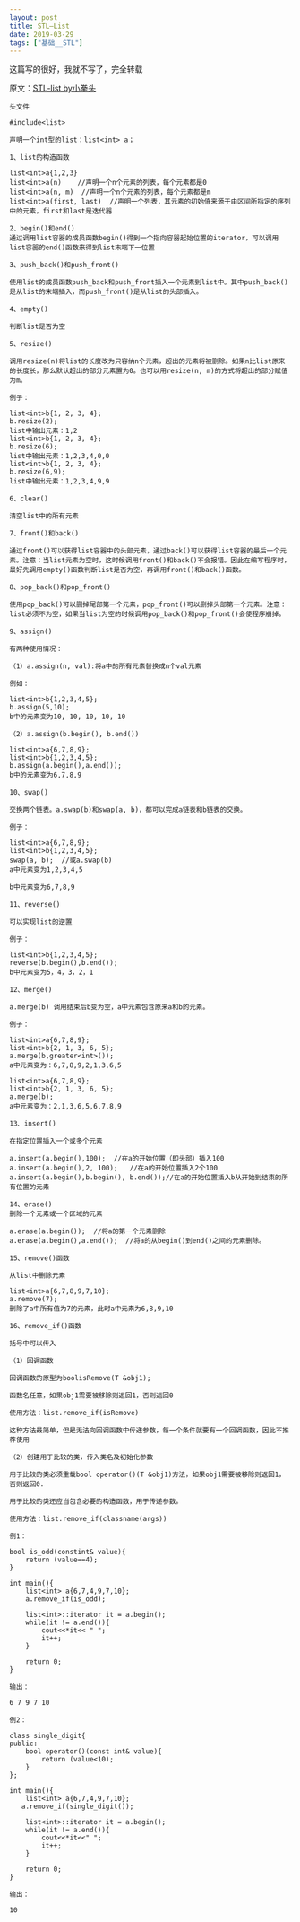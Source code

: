 ```yaml
---
layout: post
title: STL—List
date: 2019-03-29
tags: ["基础__STL"]
---
```


<!-- wp:paragraph -->

这篇写的很好，我就不写了，完全转载

<!-- /wp:paragraph -->

<!-- wp:paragraph -->

原文：[STL-list by小拳头](https://blog.csdn.net/xiaoquantouer/article/details/70339869)

<!-- /wp:paragraph -->

<!-- wp:code -->

    头文件

    #include<list>

    声明一个int型的list：list<int> a；

    1、list的构造函数

    list<int>a{1,2,3}
    list<int>a(n)    //声明一个n个元素的列表，每个元素都是0
    list<int>a(n, m)  //声明一个n个元素的列表，每个元素都是m
    list<int>a(first, last)  //声明一个列表，其元素的初始值来源于由区间所指定的序列中的元素，first和last是迭代器

    2、begin()和end()
    通过调用list容器的成员函数begin()得到一个指向容器起始位置的iterator，可以调用list容器的end()函数来得到list末端下一位置

    3、push_back()和push_front()

    使用list的成员函数push_back和push_front插入一个元素到list中。其中push_back()是从list的末端插入，而push_front()是从list的头部插入。

    4、empty()

    判断list是否为空

    5、resize()

    调用resize(n)将list的长度改为只容纳n个元素，超出的元素将被删除。如果n比list原来的长度长，那么默认超出的部分元素置为0。也可以用resize(n, m)的方式将超出的部分赋值为m。

    例子：

    list<int>b{1, 2, 3, 4};
    b.resize(2);
    list中输出元素：1,2
    list<int>b{1, 2, 3, 4};
    b.resize(6);
    list中输出元素：1,2,3,4,0,0
    list<int>b{1, 2, 3, 4};
    b.resize(6,9);
    list中输出元素：1,2,3,4,9,9

    6、clear()

    清空list中的所有元素

    7、front()和back()

    通过front()可以获得list容器中的头部元素，通过back()可以获得list容器的最后一个元素。注意：当list元素为空时，这时候调用front()和back()不会报错。因此在编写程序时，最好先调用empty()函数判断list是否为空，再调用front()和back()函数。

    8、pop_back()和pop_front()

    使用pop_back()可以删掉尾部第一个元素，pop_front()可以删掉头部第一个元素。注意：list必须不为空，如果当list为空的时候调用pop_back()和pop_front()会使程序崩掉。

    9、assign()

    有两种使用情况：

    （1）a.assign(n, val):将a中的所有元素替换成n个val元素

    例如：

    list<int>b{1,2,3,4,5};
    b.assign(5,10);
    b中的元素变为10, 10, 10, 10, 10

    （2）a.assign(b.begin(), b.end())

    list<int>a{6,7,8,9};
    list<int>b{1,2,3,4,5};
    b.assign(a.begin(),a.end());
    b中的元素变为6,7,8,9

    10、swap()

    交换两个链表。a.swap(b)和swap(a, b)，都可以完成a链表和b链表的交换。

    例子：

    list<int>a{6,7,8,9};
    list<int>b{1,2,3,4,5};
    swap(a, b);  //或a.swap(b)
    a中元素变为1,2,3,4,5

    b中元素变为6,7,8,9

    11、reverse()

    可以实现list的逆置

    例子：

    list<int>b{1,2,3,4,5};
    reverse(b.begin(),b.end());
    b中元素变为5，4，3，2，1

    12、merge()

    a.merge(b) 调用结束后b变为空，a中元素包含原来a和b的元素。

    例子：

    list<int>a{6,7,8,9};
    list<int>b{2, 1, 3, 6, 5};
    a.merge(b,greater<int>());
    a中元素变为：6,7,8,9,2,1,3,6,5

    list<int>a{6,7,8,9};
    list<int>b{2, 1, 3, 6, 5};
    a.merge(b);
    a中元素变为：2,1,3,6,5,6,7,8,9

    13、insert()

    在指定位置插入一个或多个元素

    a.insert(a.begin(),100);  //在a的开始位置（即头部）插入100
    a.insert(a.begin(),2, 100);   //在a的开始位置插入2个100
    a.insert(a.begin(),b.begin(), b.end());//在a的开始位置插入b从开始到结束的所有位置的元素

    14、erase()
    删除一个元素或一个区域的元素

    a.erase(a.begin());  //将a的第一个元素删除
    a.erase(a.begin(),a.end());  //将a的从begin()到end()之间的元素删除。

    15、remove()函数

    从list中删除元素

    list<int>a{6,7,8,9,7,10};
    a.remove(7);
    删除了a中所有值为7的元素，此时a中元素为6,8,9,10

    16、remove_if()函数

    括号中可以传入

    （1）回调函数

    回调函数的原型为boolisRemove(T &obj1);

    函数名任意，如果obj1需要被移除则返回1，否则返回0

    使用方法：list.remove_if(isRemove)

    这种方法最简单，但是无法向回调函数中传递参数，每一个条件就要有一个回调函数，因此不推荐使用

    （2）创建用于比较的类，传入类名及初始化参数

    用于比较的类必须重载bool operator()(T &obj1)方法，如果obj1需要被移除则返回1，否则返回0.

    用于比较的类还应当包含必要的构造函数，用于传递参数。

    使用方法：list.remove_if(classname(args))

    例1：

    bool is_odd(constint& value){
        return (value==4);
    }

    int main(){
        list<int> a{6,7,4,9,7,10};
        a.remove_if(is_odd);

        list<int>::iterator it = a.begin();
        while(it != a.end()){
            cout<<*it<< " ";
            it++;
        }

        return 0;
    }

    输出：

    6 7 9 7 10

    例2：

    class single_digit{
    public:
        bool operator()(const int& value){
            return (value<10);
        }
    };

    int main(){
        list<int> a{6,7,4,9,7,10};
       a.remove_if(single_digit());

        list<int>::iterator it = a.begin();
        while(it != a.end()){
            cout<<*it<<" ";
            it++;
        }

        return 0;
    }

    输出：

    10

<!-- /wp:code -->